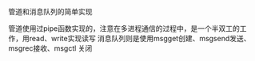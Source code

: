 管道和消息队列的简单实现

管道使用过pipe函数实现的，注意在多进程通信的过程中，是一个半双工的工作，用read、write实现读写
消息队列则是使用msgget创建、msgsend发送、msgrec接收、msgctl 关闭